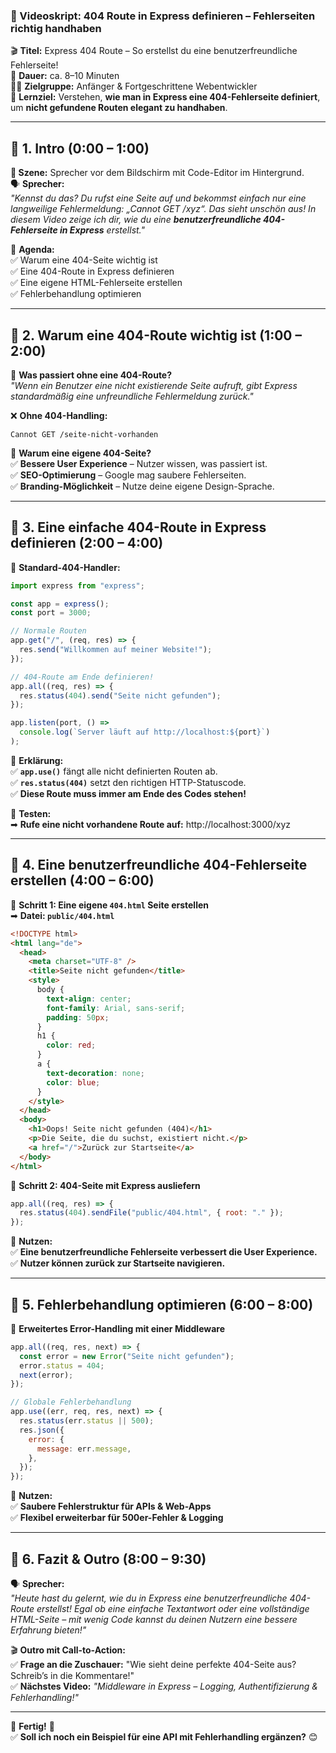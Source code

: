 ### **📜 Videoskript: 404 Route in Express definieren – Fehlerseiten richtig handhaben**

🎬 **Titel:** Express 404 Route – So erstellst du eine benutzerfreundliche Fehlerseite!  
🎤 **Dauer:** ca. 8–10 Minuten  
👨‍🏫 **Zielgruppe:** Anfänger & Fortgeschrittene Webentwickler  
🎯 **Lernziel:** Verstehen, **wie man in Express eine 404-Fehlerseite definiert**, um **nicht gefundene Routen elegant zu handhaben**.

---

## **🔹 1. Intro (0:00 – 1:00)**

**🎥 Szene:** Sprecher vor dem Bildschirm mit Code-Editor im Hintergrund.  
🗣️ **Sprecher:**  
_"Kennst du das? Du rufst eine Seite auf und bekommst einfach nur eine langweilige Fehlermeldung: „Cannot GET /xyz“. Das sieht unschön aus! In diesem Video zeige ich dir, wie du eine **benutzerfreundliche 404-Fehlerseite in Express** erstellst."_

📌 **Agenda:**  
✅ Warum eine 404-Seite wichtig ist  
✅ Eine 404-Route in Express definieren  
✅ Eine eigene HTML-Fehlerseite erstellen  
✅ Fehlerbehandlung optimieren

---

## **🔹 2. Warum eine 404-Route wichtig ist (1:00 – 2:00)**

📌 **Was passiert ohne eine 404-Route?**  
_"Wenn ein Benutzer eine nicht existierende Seite aufruft, gibt Express standardmäßig eine unfreundliche Fehlermeldung zurück."_

❌ **Ohne 404-Handling:**

```plaintext
Cannot GET /seite-nicht-vorhanden
```

🎯 **Warum eine eigene 404-Seite?**  
✅ **Bessere User Experience** – Nutzer wissen, was passiert ist.  
✅ **SEO-Optimierung** – Google mag saubere Fehlerseiten.  
✅ **Branding-Möglichkeit** – Nutze deine eigene Design-Sprache.

---

## **🔹 3. Eine einfache 404-Route in Express definieren (2:00 – 4:00)**

📌 **Standard-404-Handler:**

```javascript
import express from "express";

const app = express();
const port = 3000;

// Normale Routen
app.get("/", (req, res) => {
  res.send("Willkommen auf meiner Website!");
});

// 404-Route am Ende definieren!
app.all((req, res) => {
  res.status(404).send("Seite nicht gefunden");
});

app.listen(port, () =>
  console.log(`Server läuft auf http://localhost:${port}`)
);
```

🎯 **Erklärung:**  
✅ **`app.use()`** fängt alle nicht definierten Routen ab.  
✅ **`res.status(404)`** setzt den richtigen HTTP-Statuscode.  
✅ **Diese Route muss immer am Ende des Codes stehen!**

📌 **Testen:**  
➡ **Rufe eine nicht vorhandene Route auf:** http://localhost:3000/xyz

---

## **🔹 4. Eine benutzerfreundliche 404-Fehlerseite erstellen (4:00 – 6:00)**

📌 **Schritt 1: Eine eigene `404.html` Seite erstellen**  
➡ **Datei: `public/404.html`**

```html
<!DOCTYPE html>
<html lang="de">
  <head>
    <meta charset="UTF-8" />
    <title>Seite nicht gefunden</title>
    <style>
      body {
        text-align: center;
        font-family: Arial, sans-serif;
        padding: 50px;
      }
      h1 {
        color: red;
      }
      a {
        text-decoration: none;
        color: blue;
      }
    </style>
  </head>
  <body>
    <h1>Oops! Seite nicht gefunden (404)</h1>
    <p>Die Seite, die du suchst, existiert nicht.</p>
    <a href="/">Zurück zur Startseite</a>
  </body>
</html>
```

📌 **Schritt 2: 404-Seite mit Express ausliefern**

```javascript
app.all((req, res) => {
  res.status(404).sendFile("public/404.html", { root: "." });
});
```

🎯 **Nutzen:**  
✅ **Eine benutzerfreundliche Fehlerseite verbessert die User Experience.**  
✅ **Nutzer können zurück zur Startseite navigieren.**

---

## **🔹 5. Fehlerbehandlung optimieren (6:00 – 8:00)**

📌 **Erweitertes Error-Handling mit einer Middleware**

```javascript
app.all((req, res, next) => {
  const error = new Error("Seite nicht gefunden");
  error.status = 404;
  next(error);
});

// Globale Fehlerbehandlung
app.use((err, req, res, next) => {
  res.status(err.status || 500);
  res.json({
    error: {
      message: err.message,
    },
  });
});
```

🎯 **Nutzen:**  
✅ **Saubere Fehlerstruktur für APIs & Web-Apps**  
✅ **Flexibel erweiterbar für 500er-Fehler & Logging**

---

## **🔹 6. Fazit & Outro (8:00 – 9:30)**

🗣️ **Sprecher:**  
_"Heute hast du gelernt, wie du in Express eine benutzerfreundliche 404-Route erstellst! Egal ob eine einfache Textantwort oder eine vollständige HTML-Seite – mit wenig Code kannst du deinen Nutzern eine bessere Erfahrung bieten!"_

🎬 **Outro mit Call-to-Action:**  
✅ **Frage an die Zuschauer:** "Wie sieht deine perfekte 404-Seite aus? Schreib’s in die Kommentare!"  
✅ **Nächstes Video:** _"Middleware in Express – Logging, Authentifizierung & Fehlerhandling!"_

---

🎯 **Fertig!** 🎯  
✅ **Soll ich noch ein Beispiel für eine API mit Fehlerhandling ergänzen?** 😊
